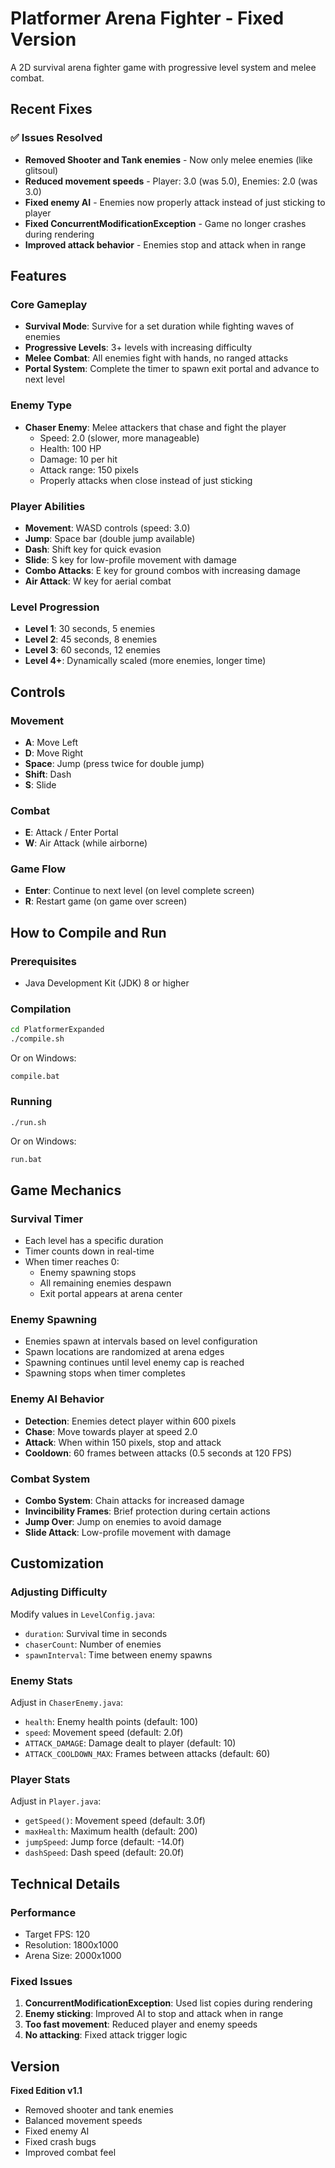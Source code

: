 # Platformer Arena Fighter - Fixed Version

A 2D survival arena fighter game with progressive level system and melee combat.

## Recent Fixes

### ✅ Issues Resolved
- **Removed Shooter and Tank enemies** - Now only melee enemies (like glitsoul)
- **Reduced movement speeds** - Player: 3.0 (was 5.0), Enemies: 2.0 (was 3.0)
- **Fixed enemy AI** - Enemies now properly attack instead of just sticking to player
- **Fixed ConcurrentModificationException** - Game no longer crashes during rendering
- **Improved attack behavior** - Enemies stop and attack when in range

## Features

### Core Gameplay
- **Survival Mode**: Survive for a set duration while fighting waves of enemies
- **Progressive Levels**: 3+ levels with increasing difficulty
- **Melee Combat**: All enemies fight with hands, no ranged attacks
- **Portal System**: Complete the timer to spawn exit portal and advance to next level

### Enemy Type
- **Chaser Enemy**: Melee attackers that chase and fight the player
  - Speed: 2.0 (slower, more manageable)
  - Health: 100 HP
  - Damage: 10 per hit
  - Attack range: 150 pixels
  - Properly attacks when close instead of just sticking

### Player Abilities
- **Movement**: WASD controls (speed: 3.0)
- **Jump**: Space bar (double jump available)
- **Dash**: Shift key for quick evasion
- **Slide**: S key for low-profile movement with damage
- **Combo Attacks**: E key for ground combos with increasing damage
- **Air Attack**: W key for aerial combat

### Level Progression
- **Level 1**: 30 seconds, 5 enemies
- **Level 2**: 45 seconds, 8 enemies
- **Level 3**: 60 seconds, 12 enemies
- **Level 4+**: Dynamically scaled (more enemies, longer time)

## Controls

### Movement
- **A**: Move Left
- **D**: Move Right
- **Space**: Jump (press twice for double jump)
- **Shift**: Dash
- **S**: Slide

### Combat
- **E**: Attack / Enter Portal
- **W**: Air Attack (while airborne)

### Game Flow
- **Enter**: Continue to next level (on level complete screen)
- **R**: Restart game (on game over screen)

## How to Compile and Run

### Prerequisites
- Java Development Kit (JDK) 8 or higher

### Compilation
```bash
cd PlatformerExpanded
./compile.sh
```

Or on Windows:
```
compile.bat
```

### Running
```bash
./run.sh
```

Or on Windows:
```
run.bat
```

## Game Mechanics

### Survival Timer
- Each level has a specific duration
- Timer counts down in real-time
- When timer reaches 0:
  - Enemy spawning stops
  - All remaining enemies despawn
  - Exit portal appears at arena center

### Enemy Spawning
- Enemies spawn at intervals based on level configuration
- Spawn locations are randomized at arena edges
- Spawning continues until level enemy cap is reached
- Spawning stops when timer completes

### Enemy AI Behavior
- **Detection**: Enemies detect player within 600 pixels
- **Chase**: Move towards player at speed 2.0
- **Attack**: When within 150 pixels, stop and attack
- **Cooldown**: 60 frames between attacks (0.5 seconds at 120 FPS)

### Combat System
- **Combo System**: Chain attacks for increased damage
- **Invincibility Frames**: Brief protection during certain actions
- **Jump Over**: Jump on enemies to avoid damage
- **Slide Attack**: Low-profile movement with damage

## Customization

### Adjusting Difficulty
Modify values in `LevelConfig.java`:
- `duration`: Survival time in seconds
- `chaserCount`: Number of enemies
- `spawnInterval`: Time between enemy spawns

### Enemy Stats
Adjust in `ChaserEnemy.java`:
- `health`: Enemy health points (default: 100)
- `speed`: Movement speed (default: 2.0f)
- `ATTACK_DAMAGE`: Damage dealt to player (default: 10)
- `ATTACK_COOLDOWN_MAX`: Frames between attacks (default: 60)

### Player Stats
Adjust in `Player.java`:
- `getSpeed()`: Movement speed (default: 3.0f)
- `maxHealth`: Maximum health (default: 200)
- `jumpSpeed`: Jump force (default: -14.0f)
- `dashSpeed`: Dash speed (default: 20.0f)

## Technical Details

### Performance
- Target FPS: 120
- Resolution: 1800x1000
- Arena Size: 2000x1000

### Fixed Issues
1. **ConcurrentModificationException**: Used list copies during rendering
2. **Enemy sticking**: Improved AI to stop and attack when in range
3. **Too fast movement**: Reduced player and enemy speeds
4. **No attacking**: Fixed attack trigger logic

## Version
**Fixed Edition v1.1**
- Removed shooter and tank enemies
- Balanced movement speeds
- Fixed enemy AI
- Fixed crash bugs
- Improved combat feel

